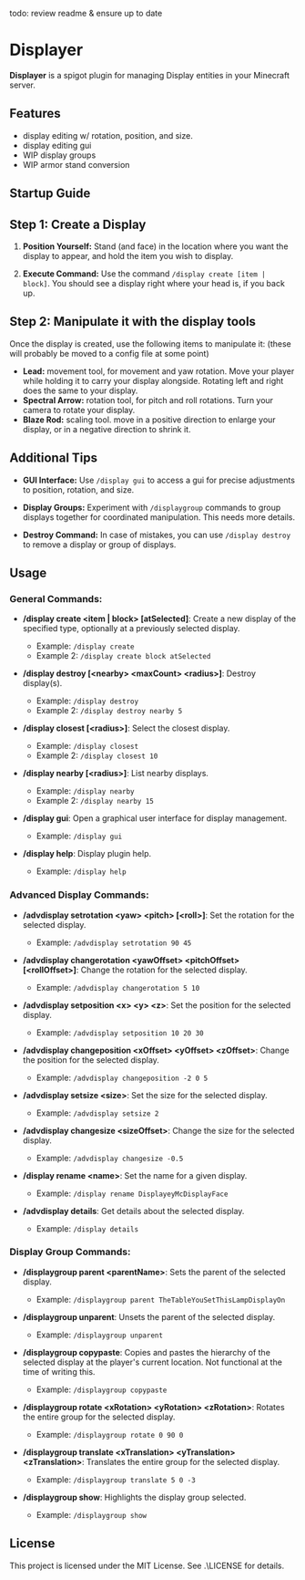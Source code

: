 todo: review readme & ensure up to date

# Displayer

**Displayer** is a spigot plugin for managing Display entities in your Minecraft server.

## Features

- display editing w/ rotation, position, and size.
- display editing gui
- WIP display groups
- WIP armor stand conversion

## Startup Guide

## Step 1: Create a Display

1. **Position Yourself:** Stand (and face) in the location where you want the display to appear, and hold the item you wish to display.

2. **Execute Command:** Use the command `/display create [item | block]`. You should see a display right where your head is, if you back up.

## Step 2: Manipulate it with the display tools

Once the display is created, use the following items to manipulate it: (these will probably be moved to a config file at some point)
- **Lead:** movement tool, for movement and yaw rotation. Move your player while holding it to carry your display alongside. Rotating left and right does the same to your display. 
- **Spectral Arrow:** rotation tool, for pitch and roll rotations. Turn your camera to rotate your display.
- **Blaze Rod:** scaling tool. move in a positive direction to enlarge your display, or in a negative direction to shrink it.

## Additional Tips

- **GUI Interface:** Use `/display gui` to access a gui for precise adjustments to position, rotation, and size.

- **Display Groups:** Experiment with `/displaygroup` commands to group displays together for coordinated manipulation. This needs more details.

- **Destroy Command:** In case of mistakes, you can use `/display destroy` to remove a display or group of displays.
## Usage

### General Commands:

- **/display create \<item | block\> [atSelected]**: Create a new display of the specified type, optionally at a previously selected display.
  - Example: `/display create`
  - Example 2: `/display create block atSelected`

- **/display destroy [\<nearby\> \<maxCount\> \<radius\>]**: Destroy display(s).
  - Example: `/display destroy`
  - Example 2: `/display destroy nearby 5`

- **/display closest [\<radius\>]**: Select the closest display.
  - Example: `/display closest`
  - Example 2: `/display closest 10`

- **/display nearby [\<radius\>]**: List nearby displays.
  - Example: `/display nearby`
  - Example 2: `/display nearby 15`

- **/display gui**: Open a graphical user interface for display management.
  - Example: `/display gui`

- **/display help**: Display plugin help.
  - Example: `/display help`

### Advanced Display Commands:

- **/advdisplay setrotation \<yaw> \<pitch> [\<roll\>]**: Set the rotation for the selected display.
  - Example: `/advdisplay setrotation 90 45`

- **/advdisplay changerotation \<yawOffset> \<pitchOffset> [\<rollOffset\>]**: Change the rotation for the selected display.
  - Example: `/advdisplay changerotation 5 10`

- **/advdisplay setposition \<x> \<y> \<z>**: Set the position for the selected display.
  - Example: `/advdisplay setposition 10 20 30`

- **/advdisplay changeposition \<xOffset> \<yOffset> \<zOffset>**: Change the position for the selected display.
  - Example: `/advdisplay changeposition -2 0 5`

- **/advdisplay setsize \<size>**: Set the size for the selected display.
  - Example: `/advdisplay setsize 2`

- **/advdisplay changesize \<sizeOffset>**: Change the size for the selected display.
  - Example: `/advdisplay changesize -0.5`

- **/display rename \<name>**: Set the name for a given display.
  - Example: `/display rename DisplayeyMcDisplayFace`

- **/advdisplay details**: Get details about the selected display.
  - Example: `/display details`

### Display Group Commands:

- **/displaygroup parent \<parentName>**: Sets the parent of the selected display.
  - Example: `/displaygroup parent TheTableYouSetThisLampDisplayOn`

- **/displaygroup unparent**: Unsets the parent of the selected display.
  - Example: `/displaygroup unparent`

- **/displaygroup copypaste**: Copies and pastes the hierarchy of the selected display at the player's current location. Not functional at the time of writing this.
  - Example: `/displaygroup copypaste`

- **/displaygroup rotate \<xRotation> \<yRotation> \<zRotation>**: Rotates the entire group for the selected display.
  - Example: `/displaygroup rotate 0 90 0`

- **/displaygroup translate \<xTranslation> \<yTranslation> \<zTranslation>**: Translates the entire group for the selected display.
  - Example: `/displaygroup translate 5 0 -3`

- **/displaygroup show**: Highlights the display group selected.
  - Example: `/displaygroup show`
    
## License

This project is licensed under the MIT License. See .\LICENSE for details.
